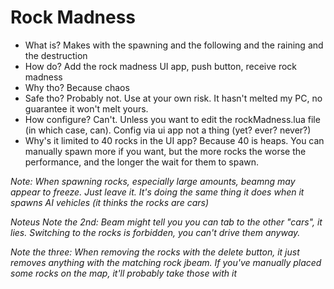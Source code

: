 # Rock Madness

* What is? Makes with the spawning and the following and the raining and the destruction
* How do? Add the rock madness UI app, push button, receive rock madness
* Why tho? Because chaos
* Safe tho? Probably not. Use at your own risk. It hasn't melted my PC, no guarantee it won't melt yours.
* How configure? Can't. Unless you want to edit the rockMadness.lua file (in which case, can). Config via ui app not a thing (yet? ever? never?)
* Why's it limited to 40 rocks in the UI app? Because 40 is heaps. You can manually spawn more if you want, but the more rocks the worse the performance, and the longer the wait for them to spawn.

*Note: When spawning rocks, especially large amounts, beamng may appear to freeze. Just leave it. It's doing the same thing it does when it spawns AI vehicles (it thinks the rocks are cars)*

*Noteus Note the 2nd: Beam might tell you you can tab to the other "cars", it lies. Switching to the rocks is forbidden, you can't drive them anyway.*

*Note the three: When removing the rocks with the delete button, it just removes anything with the matching rock jbeam. If you've manually placed some rocks on the map, it'll probably take those with it*